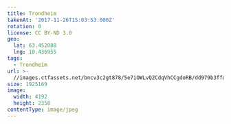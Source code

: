 ```yaml
---
title: Trondheim
takenAt: '2017-11-26T15:03:53.000Z'
rotation: 0
license: CC BY-ND 3.0
geo:
  lat: 63.452088
  lng: 10.436955
tags:
  - Trondheim
url: >-
  //images.ctfassets.net/bncv3c2gt878/5e7iOWLvQ2CdqVhCCgdoRB/dd979b3ffdbc4dd700af1e1056cb5474/trondheim_38658319601_o
size: 1925169
image:
  width: 4192
  height: 2358
contentType: image/jpeg
---
```


